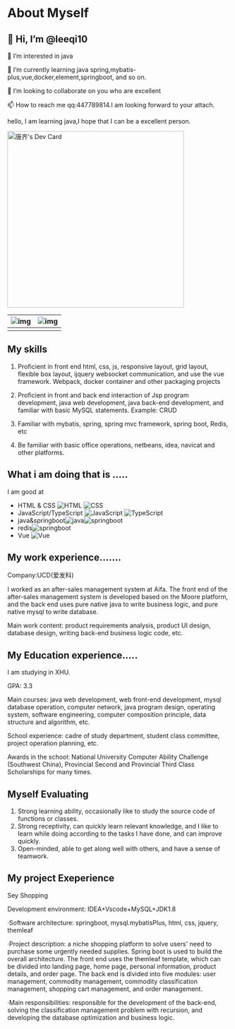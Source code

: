 # About Myself

## 👋 Hi, I’m @leeqi10

👀 I’m interested in java

🌱 I’m currently learning java spring,mybatis-plus,vue,docker,element,springboot, and so on.

💞️ I’m looking to collaborate on you who are excellent

📫 How to reach me qq:447789814.I am looking forward to your attach.
<!---
leeqi10/leeqi10 is a ✨ special ✨ repository because its `README.md` (this file) appears on your GitHub profile.
You can click the Preview link to take a look at your changes.
--->
hello, I am learning java,I hope that I can be a excellent person.

<a href="https://app.daily.dev/leeqi10"><img src="https://api.daily.dev/devcards/2b7a6c988e5342d08383fa2092fa8a3d.png?r=dp2" width="400" alt="唐齐's Dev Card"/></a>

| ![img](https://github-readme-stats.vercel.app/api?username=leeqi10&show_icons=true&theme=gruvbox) | ![img](https://github-readme-stats.vercel.app/api/top-langs/?username=leeqi10) |
| :----------------------------------------------------------: | ------------------------------------------------------------ |
|                                                              |                                                              |

## My skills

1. Proficient in front end html, css, js, responsive layout, grid layout, flexible box layout, ijquery websocket communication, and use the vue framework. Webpack, docker container and other packaging projects

2. Proficient in front and back end interaction of Jsp program development, java web development, java back-end development, and familiar with basic MySQL statements. Example: CRUD

3. Familiar with mybatis, spring, spring mvc framework, spring boot, Redis, etc
4. Be familiar with basic office operations, netbeans, idea, navicat and other platforms.

## What i am doing that is .....

I am good at

- HTML & CSS ![HTML](https://img.shields.io/badge/HTML-E34F26?style=for-the-badge&logo=html5&logoColor=white) ![CSS](https://img.shields.io/badge/CSS-1572B6?style=for-the-badge&logo=css3&logoColor=white)
- JavaScript/TypeScript ![JavaScript](https://img.shields.io/badge/JavaScript-F7DF1E?style=for-the-badge&logo=javascript&logoColor=white) ![TypeScript](https://img.shields.io/badge/TypeScript-3178C6?style=for-the-badge&logo=typescript&logoColor=white)
- java&springboot![java](https://img.shields.io/badge/java-1562?style=for-the-badge&logo=java&logoColor=white)![springboot](https://img.shields.io/badge/springboot-954?style=for-the-badge&logo=springboot&logoColor=white)
- redis![springboot](https://img.shields.io/badge/redis-994?style=for-the-badge&logo=redis&logoColor=white)
- Vue ![Vue](https://img.shields.io/badge/Vue-4FC08D?style=for-the-badge&logo=vue%2Ejs&logoColor=white)

## My work experience.......

Company:UCD(爱发科)

I worked as an after-sales management system at Aifa. The front end of the after-sales management system is developed based on the Moore platform, and the back end uses pure native java to write business logic, and pure native mysql to write database.

Main work content: product requirements analysis, product UI design, database design, writing back-end business logic code, etc.

## My Education experience.....

I am studying in XHU.

GPA: 3.3

Main courses: java web development, web front-end development, mysql database operation, computer network, java program design, operating system, software engineering, computer composition principle, data structure and algorithm, etc.

School experience: cadre of study department, student class committee, project operation planning, etc.

Awards in the school: National University Computer Ability Challenge (Southwest China), Provincial Second and Provincial Third Class Scholarships for many times. 

##  Myself Evaluating

1. Strong learning ability, occasionally like to study the source code of functions or classes.
2. Strong receptivity, can quickly learn relevant knowledge, and I like to learn while doing according to the tasks I have done, and can improve quickly.
3. Open-minded, able to get along well with others, and have a sense of teamwork.

## My project Exeperience

Sey Shopping

Development environment: IDEA+Vscode+MySQL+JDK1.8

·Software architecture: springboot, mysql.mybatisPlus, html, css, jquery, themleaf

·Project description: a niche shopping platform to solve users' need to purchase some urgently needed supplies. Spring boot is used to build the overall architecture. The front end uses the themleaf template, which can be divided into landing page, home page, personal information, product details, and order page. The back end is divided into five modules: user management, commodity management, commodity classification management, shopping cart management, and order management.

·Main responsibilities: responsible for the development of the back-end, solving the classification management problem with recursion, and developing the database optimization and business logic.


